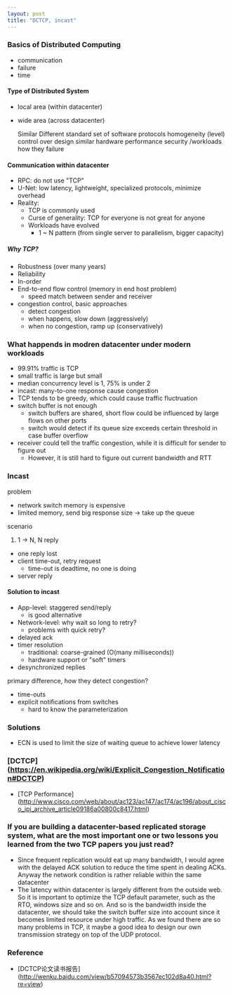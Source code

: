 ```yaml
---
layout: post
title: "DCTCP, incast"
---
```


### Basics of Distributed Computing
* communication
* failure
* time

#### Type of Distributed System
* local area (within datacenter)
* wide area (across datacenter)

    Similar                                 Different
    standard set of software protocols      homogeneity (level) control over design
    similar hardware                        performance
                                            security /workloads
                                            how they failure

#### Communication within datacenter
* RPC: do not use "TCP"
* U-Net: low latency, lightweight, specialized protocols, minimize overhead
* Reality:
    * TCP is commonly used
    * Curse of generality: TCP for everyone is not great for anyone
    * Workloads have evolved
        * 1 ~ N pattern (from single server to parallelism, bigger capacity)

##### Why TCP?
* Robustness (over many years)
* Reliability
* In-order
* End-to-end flow control (memory in end host problem)
    * speed match between sender and receiver
* congestion control, basic approaches
    * detect congestion
    * when happens, slow down (aggressively)
    * when no congestion, ramp up (conservatively)


### What happends in modren datacenter under modern workloads
* 99.91% traffic is TCP
* small traffic is large but small
* median concurrency level is 1, 75% is under 2
* incast: many-to-one response cause congestion
* TCP tends to be greedy, which could cause traffic fluctruation
* switch buffer is not enough
    * switch buffers are shared, short flow could be influenced by large flows on other ports
    * switch would detect if its queue size exceeds certain threshold in case buffer overflow
* receiver could tell the traffic congestion, while it is difficult for sender to figure out
    * However, it is still hard to figure out current bandwidth and RTT

### Incast
problem

* network switch memory is expensive
* limited memory, send big response size -> take up the queue

scenario

1. 1 -> N, N reply
- one reply lost
- client time-out, retry request
    * time-out is deadtime, no one is doing
- server reply

#### Solution to incast
* App-level: staggered send/reply
    * is good alternative
* Network-level: why wait so long to retry?
    * problems with quick retry?
* delayed ack
* timer resolution
    * traditional: coarse-grained (O(many milliseconds))
    * hardware support or "soft" timers
* desynchronized replies

primary difference, how they detect congestion?

* time-outs
* explicit notifications from switches
    * hard to know the parameterization

### Solutions
* ECN is used to limit the size of waiting queue to achieve lower latency

### [DCTCP] (https://en.wikipedia.org/wiki/Explicit_Congestion_Notification#DCTCP)
* [TCP Performance] (http://www.cisco.com/web/about/ac123/ac147/ac174/ac196/about_cisco_ipj_archive_article09186a00800c8417.html)

### If you are building a datacenter-based replicated storage system, what are the most important one or two lessons you learned from the two TCP papers you just read?
* Since frequent replication would eat up many bandwidth, I would agree with the delayed ACK solution to reduce the time spent in dealing ACKs. Anyway the network condition is rather reliable within the same datacenter
* The latency within datacenter is largely different from the outside web. So it is important to optimize the TCP default parameter, such as the RTO, windows size and so on. And so is the bandwidth inside the datacenter, we should take the switch buffer size into account since it becomes limited resource under high traffic. As we found there are so many problems in TCP, it maybe a good idea to design our own transmission strategy on top of the UDP protocol.

### Reference
* [DCTCP论文读书报告] (http://wenku.baidu.com/view/b57094573b3567ec102d8a40.html?re=view)
